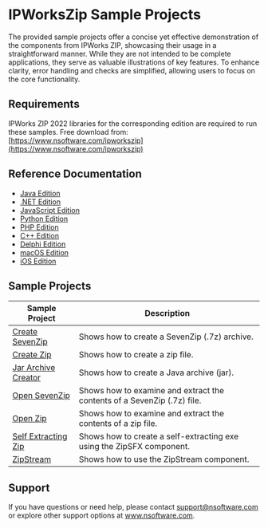 # IPWorksZip Sample Projects
The provided sample projects offer a concise yet effective demonstration of the components from IPWorks ZIP, showcasing their usage in a straightforward manner. While they are not intended to be complete applications, they serve as valuable illustrations of key features. To enhance clarity, error handling and checks are simplified, allowing users to focus on the core functionality.

## Requirements
IPWorks ZIP 2022 libraries for the corresponding edition are required to run these samples.  Free download from: [https://www.nsoftware.com/ipworkszip](https://www.nsoftware.com/ipworkszip)

## Reference Documentation
* [Java Edition](https://cdn.nsoftware.com/help/IZH/java/)
* [.NET Edition](https://cdn.nsoftware.com/help/IZH/cs/)
* [JavaScript Edition](https://cdn.nsoftware.com/help/IZH/js/)
* [Python Edition](https://cdn.nsoftware.com/help/IZH/py/)
* [PHP Edition](https://cdn.nsoftware.com/help/IZH/php/)
* [C++ Edition](https://cdn.nsoftware.com/help/IZH/cpp/)
* [Delphi Edition](https://cdn.nsoftware.com/help/IZH/dlp/)
* [macOS Edition](https://cdn.nsoftware.com/help/IZH/mac/)
* [iOS Edition](https://cdn.nsoftware.com/help/IZH/mac/)

## Sample Projects
| Sample Project | Description |
| --- | --- |
| [Create SevenZip](./IPWorks%20ZIP%20Samples/Create%20SevenZip) | Shows how to create a SevenZip (.7z) archive. |
| [Create Zip](./IPWorks%20ZIP%20Samples/Create%20Zip) | Shows how to create a zip file. |
| [Jar Archive Creator](./IPWorks%20ZIP%20Samples/Jar%20Archive%20Creator) | Shows how to create a Java archive (jar). |
| [Open SevenZip](./IPWorks%20ZIP%20Samples/Open%20SevenZip) | Shows how to examine and extract the contents of a SevenZip (.7z) file. |
| [Open Zip](./IPWorks%20ZIP%20Samples/Open%20Zip) | Shows how to examine and extract the contents of a zip file. |
| [Self Extracting Zip](./IPWorks%20ZIP%20Samples/Self%20Extracting%20Zip) | Shows how to create a self-extracting exe using the ZipSFX component. |
| [ZipStream](./IPWorks%20ZIP%20Samples/ZipStream) | Shows how to use the ZipStream component. |

## Support
If you have questions or need help, please contact support@nsoftware.com or explore other support options 
at www.nsoftware.com.
